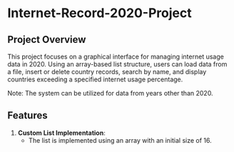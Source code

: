 # Internet-Record-2020-Project

## Project Overview
This project focuses on a graphical interface for managing internet usage data in 2020. Using an array-based list structure,
users can load data from a file, insert or delete country records, search by name, and display countries exceeding a specified internet usage percentage. 

Note: The system can be utilized for data from years other than 2020.

## Features
1. **Custom List Implementation**:
    - The list is implemented using an array with an initial size of 16.
 



